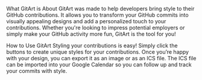 What GitArt is About
GitArt was made to help developers bring style to their GitHub contributions. It allows you to transform your GitHub commits into visually appealing designs and add a personalized touch to your contributions. Whether you're looking to impress potential employers or simply make your GitHub activity more fun, GitArt is the tool for you!


How to Use GitArt
Styling your contributions is easy! Simply click the buttons to create unique styles for your contributions. Once you’re happy with your design, you can export it as an image or as an ICS file. The ICS file can be imported into your Google Calendar so you can follow up and track your commits with style.
